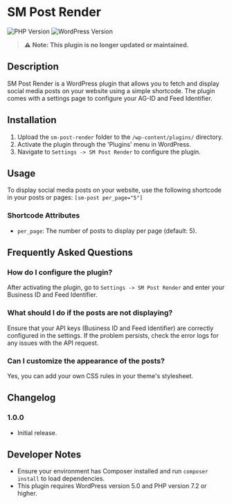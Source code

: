 
# SM Post Render

![PHP Version](https://img.shields.io/badge/PHP-%5E7.4-blue)
![WordPress Version](https://img.shields.io/badge/WordPress-%5E5.0-blue)

> ⚠️ **Note: This plugin is no longer updated or maintained.**

## Description

SM Post Render is a WordPress plugin that allows you to fetch and display social media posts on your website using a simple shortcode. The plugin comes with a settings page to configure your AG-ID and Feed Identifier.

## Installation

1. Upload the `sm-post-render` folder to the `/wp-content/plugins/` directory.
2. Activate the plugin through the 'Plugins' menu in WordPress.
3. Navigate to `Settings -> SM Post Render` to configure the plugin.

## Usage

To display social media posts on your website, use the following shortcode in your posts or pages: `[sm-post per_page="5"]`


### Shortcode Attributes

- `per_page`: The number of posts to display per page (default: 5).

## Frequently Asked Questions

### How do I configure the plugin?

After activating the plugin, go to `Settings -> SM Post Render` and enter your Business ID and Feed Identifier.

### What should I do if the posts are not displaying?

Ensure that your API keys (Business ID and Feed Identifier) are correctly configured in the settings. If the problem persists, check the error logs for any issues with the API request.

### Can I customize the appearance of the posts?

Yes, you can add your own CSS rules in your theme's stylesheet.

## Changelog

### 1.0.0
* Initial release.


## Developer Notes

- Ensure your environment has Composer installed and run `composer install` to load dependencies.
- This plugin requires WordPress version 5.0 and PHP version 7.2 or higher.
